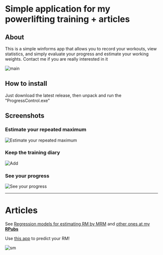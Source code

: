 # Simple application for my powerlifting training + articles

## About
This is a simple winforms app that allows you to record your workouts, view statistics, and simply evaluate your progress and estimate your working weights. Contact me if you are really interested in it

![main](https://github.com/PasaOpasen/Powerlifting-training-diary-and-articles/blob/master/gifs/main.gif)

## How to install
Just download the latest release, then unpack and run the "ProgressControl.exe"

## Screenshots

### Estimate your repeated maximum
![Estimate your repeated maximum](https://github.com/PasaOpasen/Powerlifting-training-diary-and-articles/blob/master/images/estim.PNG)

### Keep the training diary
![Add](https://github.com/PasaOpasen/Powerlifting-training-diary-and-articles/blob/master/images/addresults.PNG)

### See your progress
![See your progress](https://github.com/PasaOpasen/Powerlifting-training-diary-and-articles/blob/master/images/displayprogress.PNG)

--------------

# Articles

See [Regression models for estimating RM by MRM](https://rpubs.com/DemetryPascal/RMbyMRMrus_1) and [other ones at my **RPubs**](https://rpubs.com/DemetryPascal)

Use [this app](https://dmitrypasko.shinyapps.io/RMbyMRMestimating/) to predict your RM!

![sm](https://github.com/PasaOpasen/Powerlifting-training-diary-and-articles/blob/master/images/site.PNG)
